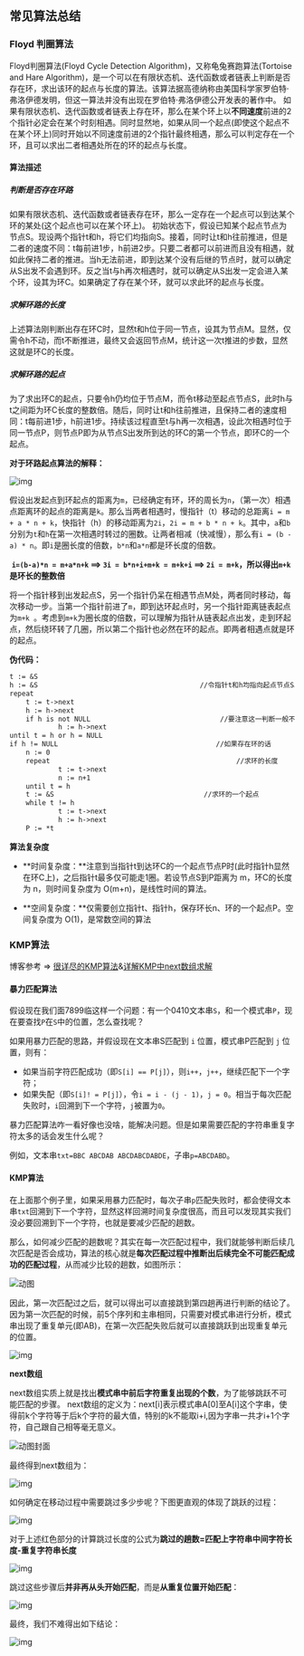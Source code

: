 ## 常见算法总结

### Floyd 判圈算法

Floyd判圈算法(Floyd Cycle Detection Algorithm)，又称龟兔赛跑算法(Tortoise and Hare Algorithm)，是一个可以在有限状态机、迭代函数或者链表上判断是否存在环，求出该环的起点与长度的算法。该算法据高德纳称由美国科学家罗伯特·弗洛伊德发明，但这一算法并没有出现在罗伯特·弗洛伊德公开发表的著作中。
如果有限状态机、迭代函数或者链表上存在环，那么在某个环上以**不同速度**前进的2个指针必定会在某个时刻相遇。同时显然地，如果从同一个起点(即使这个起点不在某个环上)同时开始以不同速度前进的2个指针最终相遇，那么可以判定存在一个环，且可以求出二者相遇处所在的环的起点与长度。



#### 算法描述

##### 判断是否存在环路

如果有限状态机、迭代函数或者链表存在环，那么一定存在一个起点可以到达某个环的某处(这个起点也可以在某个环上)。
初始状态下，假设已知某个起点节点为节点S。现设两个指针t和h，将它们均指向S。接着，同时让t和h往前推进，但是二者的速度不同：t每前进1步，h前进2步。只要二者都可以前进而且没有相遇，就如此保持二者的推进。当h无法前进，即到达某个没有后继的节点时，就可以确定从S出发不会遇到环。反之当t与h再次相遇时，就可以确定从S出发一定会进入某个环，设其为环C。如果确定了存在某个环，就可以求此环的起点与长度。

##### 求解环路的长度

上述算法刚判断出存在环C时，显然t和h位于同一节点，设其为节点M。显然，仅需令h不动，而t不断推进，最终又会返回节点M，统计这一次t推进的步数，显然这就是环C的长度。

##### 求解环路的起点

为了求出环C的起点，只要令h仍均位于节点M，而令t移动至起点节点S，此时h与t之间距为环C长度的整数倍。随后，同时让t和h往前推进，且保持二者的速度相同：t每前进1步，h前进1步。持续该过程直至t与h再一次相遇，设此次相遇时位于同一节点P，则节点P即为从节点S出发所到达的环C的第一个节点，即环C的一个起点。

**对于环路起点算法的解释：**

![img](https://raw.githubusercontent.com/liuhaibin123456789/img-for-cold-bin-blog/master/img/Floyd%20%E5%88%A4%E5%9C%88%E7%AE%97%E6%B3%95.png)

假设出发起点到环起点的距离为`m`，已经确定有环，环的周长为`n`，（第一次）相遇点距离环的起点的距离是`k`。那么当两者相遇时，慢指针（t）移动的总距离`i = m + a * n + k`，快指针（h）的移动距离为`2i`，`2i = m + b * n + k`。其中，`a`和`b`分别为`t`和`h`在第一次相遇时转过的圈数。让两者相减（快减慢），那么有`i = (b - a) * n`。即`i`是圈长度的倍数，`b*n`和`a*n`都是环长度的倍数。



​	    **`i=(b-a)*n = m+a*n+k` ==> `3i = b*n+i+m+k = m+k+i` ==> `2i = m+k`，所以得出`m+k`是环长的整数倍**



将一个指针移到出发起点S，另一个指针仍呆在相遇节点M处，两者同时移动，每次移动一步。当第一个指针前进了`m`，即到达环起点时，另一个指针距离链表起点为`m+k `。考虑到`m+k`为圈长度的倍数，可以理解为指针从链表起点出发，走到环起点，然后绕环转了几圈，所以第二个指针也必然在环的起点。即两者相遇点就是环的起点。



**伪代码：**

```txt
t := &S
h := &S                                        //令指针t和h均指向起点节点S。
repeat
    t := t->next
    h := h->next
    if h is not NULL                                //要注意这一判断一般不能省略
            h := h->next
until t = h or h = NULL
if h != NULL                                       //如果存在环的话
    n := 0
    repeat                                              //求环的长度
            t := t->next
            n := n+1
    until t = h
    t := &S                                     //求环的一个起点
    while t != h
            t := t->next
            h := h->next
    P := *t
```



**算法复杂度**

- **时间复杂度：**注意到当指针t到达环C的一个起点节点P时(此时指针h显然在环C上)，之后指针t最多仅可能走1圈。若设节点S到P距离为 m，环C的长度为  n，则时间复杂度为 O(m+n)，是线性时间的算法。

- **空间复杂度：**仅需要创立指针t、指针h，保存环长n、环的一个起点P。空间复杂度为 O(1)，是常数空间的算法

### KMP算法

博客参考 => [很详尽的KMP算法](https://www.cnblogs.com/zzuuoo666/p/9028287.html)&[详解KMP中next数组求解](https://www.cnblogs.com/aninock/p/13796006.html)

#### 暴力匹配算法

假设现在我们面7899临这样一个问题：有一个0410文本串`S`，和一个模式串`P`，现在要查找`P`在`S`中的位置，怎么查找呢？

  如果用暴力匹配的思路，并假设现在文本串S匹配到 `i` 位置，模式串P匹配到 `j` 位置，则有：

- 如果当前字符匹配成功（即`S[i] == P[j]`），则`i++`，`j++`，继续匹配下一个字符；
- 如果失配（即`S[i]! = P[j]`），令`i = i - (j - 1)`，`j = 0`。相当于每次匹配失败时，`i`回溯到下一个字符，`j`被置为`0`。

暴力匹配算法咋一看好像也没啥，能解决问题。但是如果需要匹配的字符串重复字符太多的话会发生什么呢？

例如，文本串`txt=BBC ABCDAB ABCDABCDABDE`，子串`p=ABCDABD`。

#### KMP算法

在上面那个例子里，如果采用暴力匹配时，每次子串`p`匹配失败时，都会使得文本串`txt`回溯到下一个字符，显然这样回溯时间复杂度很高，而且可以发现其实我们没必要回溯到下一个字符，也就是要减少匹配的趟数。

那么，如何减少匹配的趟数呢？其实在每一次匹配过程中，我们就能够判断后续几次匹配是否会成功，算法的核心就是**每次匹配过程中推断出后续完全不可能匹配成功的匹配过程**，从而减少比较的趟数，如图所示：

![动图](https://pic3.zhimg.com/v2-f917fb03305a122847eff23b283700c2_b.webp)



因此，第一次匹配过之后，就可以得出可以直接跳到第四趟再进行判断的结论了。因为第一次匹配的时候，前5个序列和主串相同，只需要对模式串进行分析，模式串出现了重复单元(即AB)，在第一次匹配失败后就可以直接跳跃到出现重复单元的位置。

![img](https://pic1.zhimg.com/80/v2-cad29d897f52a03463362753f1563280_1440w.webp)

**next数组**

next数组实质上就是找出**模式串中前后字符重复出现的个数**，为了能够跳跃不可能匹配的步骤。
next数组的定义为：next[i]表示模式串A[0]至A[i]这个字串，使得前k个字符等于后k个字符的最大值，特别的k不能取i+i,因为字串一共才i+1个字符，自己跟自己相等毫无意义。

![动图封面](https://pic2.zhimg.com/v2-b2671ed95403cd88a5a71d893d29a0cd_b.jpg)

最终得到next数组为：

![img](https://pic1.zhimg.com/80/v2-2b2ac606c9aa62459be0a7320eac7218_1440w.webp)

如何确定在移动过程中需要跳过多少步呢？下图更直观的体现了跳跃的过程：

![img](https://pic1.zhimg.com/80/v2-f225476d948d9c1ac21c8dd1ddf705e0_1440w.webp)

对于上述红色部分的计算跳过长度的公式为**跳过的趟数=匹配上字符串中间字符长度-重复字符串长度**

![img](https://pic2.zhimg.com/80/v2-850ae8da2887132894116c6220de3e01_1440w.webp)

跳过这些步骤后**并非再从头开始匹配**，而是**从重复位置开始匹配**：

![img](https://pic2.zhimg.com/80/v2-49a5aa24121290d74f2a89a4c3eb5d75_1440w.webp)

最终，我们不难得出如下结论：

![img](https://pic1.zhimg.com/80/v2-dc01527ede39a513b3663b0aaa0b718c_1440w.webp)